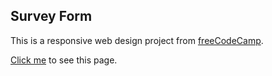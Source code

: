 ## Survey Form

This is a responsive web design project from [freeCodeCamp](https://learn.freecodecamp.org/responsive-web-design/responsive-web-design-projects/build-a-survey-form/).

[Click me](https://weishian-wang.github.io/survey-form/) to see this page.